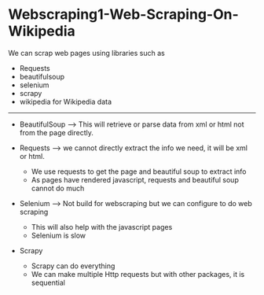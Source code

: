 # Webscraping1-Web-Scraping-On-Wikipedia


We can scrap web pages using libraries such as 
  * Requests
  * beautifulsoup
  * selenium
  * scrapy
  * wikipedia for Wikipedia data
 
 
-------------------------------------------------------------------------------------------------------------
  
* BeautifulSoup --> This will retrieve or parse data from xml or html not from the page directly.

* Requests --> we cannot directly extract the info we need, it will be xml or html.
    * We use requests to get the page and beautiful soup to extract info
    * As pages have rendered javascript, requests and beautiful soup cannot do much 
    
* Selenium --> Not build for webscraping but we can configure to do web scraping
    * This will also help with the javascript pages
    * Selenium is slow
    
* Scrapy
    * Scrapy can do everything
    * We can make multiple Http requests but with other packages, it is sequential
